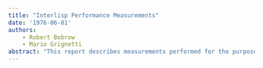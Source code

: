 ```yaml
---
title: "Interlisp Performance Measurements"
date: '1976-06-01'
authors: 
    - Robert Bobrow
    - Mario Grignetti
abstract: "This report describes measurements performed for the purpose of determining areas of potential improvement to the efficiency of INTERLISP running under TENEX."
---
```


